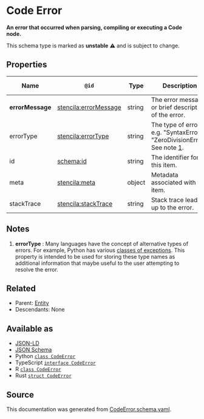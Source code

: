 # Code Error

**An error that occurred when parsing, compiling or executing a Code node.**

This schema type is marked as **unstable** ⚠️ and is subject to change.

## Properties

| Name             | `@id`                                                                 | Type   | Description                                                                      | Inherited from            |
| ---------------- | --------------------------------------------------------------------- | ------ | -------------------------------------------------------------------------------- | ------------------------- |
| **errorMessage** | [stencila:errorMessage](https://schema.stenci.la/errorMessage.jsonld) | string | The error message or brief description of the error.                             | [CodeError](CodeError.md) |
| errorType        | [stencila:errorType](https://schema.stenci.la/errorType.jsonld)       | string | The type of error e.g. "SyntaxError", "ZeroDivisionError". See note [1](#notes). | [CodeError](CodeError.md) |
| id               | [schema:id](https://schema.org/id)                                    | string | The identifier for this item.                                                    | [Entity](Entity.md)       |
| meta             | [stencila:meta](https://schema.stenci.la/meta.jsonld)                 | object | Metadata associated with this item.                                              | [Entity](Entity.md)       |
| stackTrace       | [stencila:stackTrace](https://schema.stenci.la/stackTrace.jsonld)     | string | Stack trace leading up to the error.                                             | [CodeError](CodeError.md) |

## Notes

1. **errorType** : Many languages have the concept of alternative types of errors. For example, Python has various [classes of exceptions](https://docs.python.org/3/tutorial/errors.html). This property is intended to be used for storing these type names as additional information that maybe useful to the user attempting to resolve the error.

## Related

- Parent: [Entity](Entity.md)
- Descendants: None

## Available as

- [JSON-LD](https://schema.stenci.la/CodeError.jsonld)
- [JSON Schema](https://schema.stenci.la/v1/CodeError.schema.json)
- Python [`class CodeError`](https://stencila.github.io/schema/python/docs/types.html#schema.types.CodeError)
- TypeScript [`interface CodeError`](https://stencila.github.io/schema/ts/docs/interfaces/codeerror.html)
- R [`class CodeError`](https://cran.r-project.org/web/packages/stencilaschema/stencilaschema.pdf)
- Rust [`struct CodeError`](https://docs.rs/stencila-schema/latest/stencila_schema/struct.CodeError.html)

## Source

This documentation was generated from [CodeError.schema.yaml](https://github.com/stencila/stencila/blob/master/schema/CodeError.schema.yaml).
